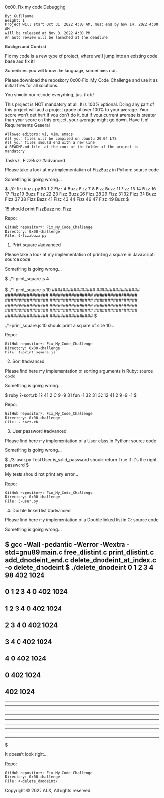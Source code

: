 
0x00. Fix my code
Debugging

    By: Guillaume
    Weight: 1
    Project will start Oct 31, 2022 4:00 AM, must end by Nov 14, 2022 4:00 AM
    will be released at Nov 3, 2022 4:00 PM
    An auto review will be launched at the deadline

Background Context

Fix my code is a new type of project, where we’ll jump into an existing code base and fix it!

Sometimes you will know the language, sometimes not.

Please download the repository 0x00-Fix_My_Code_Challenge and use it as initial files for all solutions.

You should not recode everything, just fix it!

This project is NOT mandatory at all. It is 100% optional. Doing any part of this project will add a project grade of over 100% to your average. Your score won’t get hurt if you don’t do it, but if your current average is greater than your score on this project, your average might go down. Have fun!
Requirements
General

    Allowed editors: vi, vim, emacs
    All your files will be compiled on Ubuntu 20.04 LTS
    All your files should end with a new line
    A README.md file, at the root of the folder of the project is mandatory

Tasks
0. FizzBuzz
#advanced

Please take a look at my implementation of FizzBuzz in Python: source code

Something is going wrong….

$ ./0-fizzbuzz.py 50
1 2 Fizz 4 Buzz Fizz 7 8 Fizz Buzz 11 Fizz 13 14 Fizz 16 17 Fizz 19 Buzz Fizz 22 23 Fizz Buzz 26 Fizz 28 29 Fizz 31 32 Fizz 34 Buzz Fizz 37 38 Fizz Buzz 41 Fizz 43 44 Fizz 46 47 Fizz 49 Buzz
$

15 should print FizzBuzz not Fizz

Repo:

    GitHub repository: Fix_My_Code_Challenge
    Directory: 0x00-challenge
    File: 0-fizzbuzz.py

1. Print square
#advanced

Please take a look at my implementation of printing a square in Javascript: source code

Something is going wrong….

$ ./1-print_square.js 4
####
####
####
####
$ ./1-print_square.js 10
################
################
################
################
################
################
################
################
################
################
################
################
################
################
################
################
$

./1-print_square.js 10 should print a square of size 10…

Repo:

    GitHub repository: Fix_My_Code_Challenge
    Directory: 0x00-challenge
    File: 1-print_square.js

2. Sort
#advanced

Please find here my implementation of sorting arguments in Ruby: source code

Something is going wrong….

$ ruby 2-sort.rb 12 41 2 C 9 -9 31 fun -1 32
31
32
12
41
2
9
-9
-1
$

Repo:

    GitHub repository: Fix_My_Code_Challenge
    Directory: 0x00-challenge
    File: 2-sort.rb

3. User password
#advanced

Please find here my implementation of a User class in Python: source code

Something is going wrong….

$ ./3-user.py 
Test User
is_valid_password should return True if it's the right password
$

My tests should not print any error…

Repo:

    GitHub repository: Fix_My_Code_Challenge
    Directory: 0x00-challenge
    File: 3-user.py

4. Double linked list
#advanced

Please find here my implementation of a Double linked list in C: source code

Something is going wrong….

$ gcc -Wall -pedantic -Werror -Wextra -std=gnu89 main.c free_dlistint.c print_dlistint.c add_dnodeint_end.c delete_dnodeint_at_index.c -o delete_dnodeint
$ ./delete_dnodeint 
0
1
2
3
4
98
402
1024
-----------------
0
1
2
3
4
0
402
1024
-----------------
1
2
3
4
0
402
1024
-----------------
2
3
4
0
402
1024
-----------------
3
4
0
402
1024
-----------------
4
0
402
1024
-----------------
0
402
1024
-----------------
402
1024
-----------------
-----------------
-----------------
-----------------
-----------------
-----------------
-----------------
-----------------
-----------------
-----------------
$

It doesn’t look right…

Repo:

    GitHub repository: Fix_My_Code_Challenge
    Directory: 0x00-challenge
    File: 4-delete_dnodeint/

Copyright © 2022 ALX, All rights reserved.

